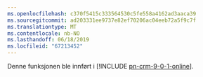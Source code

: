 ```yaml
---
ms.openlocfilehash: c370f5415c333564530c5fe558a4162ad3aaca39
ms.sourcegitcommit: ad203331ee9737e82ef70206ac04eeb72a5f9c7f
ms.translationtype: MT
ms.contentlocale: nb-NO
ms.lasthandoff: 06/18/2019
ms.locfileid: "67213452"
---
```

Denne funksjonen ble innført i [!INCLUDE [pn-crm-9-0-1-online](../includes/pn-crm-9-0-1-online.md)].